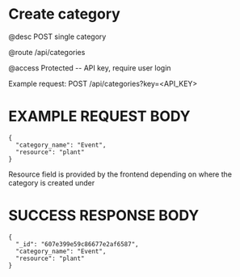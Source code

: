 # Create category
@desc POST single category

@route /api/categories

@access Protected -- API key, require user login

Example request: POST /api/categories?key=<API_KEY>

# EXAMPLE REQUEST BODY
```
{
  "category_name": "Event",
  "resource": "plant"
}
```

Resource field is provided by the frontend depending on where the category is created under

# SUCCESS RESPONSE BODY
```
{
  "_id": "607e399e59c86677e2af6587",
  "category_name": "Event",
  "resource": "plant"
}
```